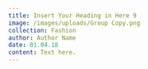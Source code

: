```yaml
---
title: Insert Your Heading in Here 9
image: /images/uploads/Group Copy.png
collection: Fashion
author: Author Name
date: 01.04.18
content: Text here.
---
```


